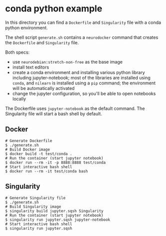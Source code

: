 # conda python example

In this directory you can find a `Dockerfile` and `Singularity` file with a conda python environment.

The shell script `generate.sh` contains a `neurodocker` command that creates the `Dockerfile` and `Singularity` file.

Both specs:

 - use `neurodebian:stretch-non-free` as the base image
 - install text editors
 - create a conda environment and installing various python library including jupyter-notebook; most of the libraries are installed using `conda`, and `nilearn` is installed using a `pip` command; the environment will be automatically activated
 - change the jupyter configuration, so you'll be able to open notebooks locally

The Dockerfile uses `jupyter-notebook` as the default command. The Singularity file will start a bash shell by default.


## Docker

```shell
# Generate Dockerfile
$ ./generate.sh
# Build Docker image
$ docker build -t test/conda .
# Run the container (start jupyter notebook)
$ docker run --rm -it -p 8888:8888 test/conda
# Start interactive bash shell
$ docker run --rm -it test/conda bash
```

## Singularity

```shell
# Generate Singularity file
$ ./generate.sh
# Build Singularity image
$ singularity build jupyter.sqsh Singularity
# Run the container (start jupyter notebook)
$ singularity run jupyter.sqsh jupyter-notebook
# Start interactive bash shell
$ singularity run jupyter.sqsh
```
